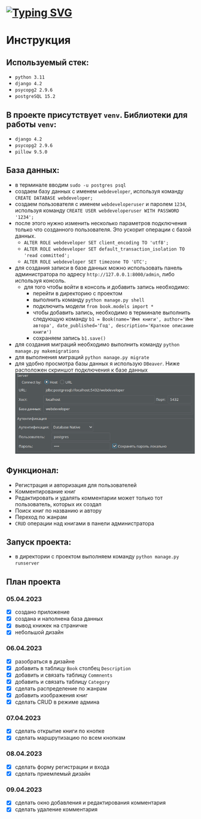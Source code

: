 # [![Typing SVG](https://readme-typing-svg.herokuapp.com?color=%2336BCF7&lines=Python+web+developer)](https://git.io/typing-svg)

# Инструкция
## Используемый стек:
- `python 3.11`
- `django 4.2`
- `psycopg2 2.9.6`
- `postgreSQL 15.2`

## В проекте присутствует `venv`. Библиотеки для работы `venv`:
- `django 4.2`
- `psycopg2 2.9.6`
- `pillow 9.5.0`

## База данных:
- в терминале вводим `sudo -u postgres psql`
- создаем базу данных с именем `webdeveloper`, используя команду `CREATE DATABASE webdeveloper;`
- создаем пользователя с именем `webdeveloperuser` и паролем `1234`, используя команду `CREATE USER webdeveloperuser WITH PASSWORD '1234';`
- после этого нужно изменить несколько параметров подключения только что созданного пользователя. Это ускорит операции с базой данных.
  - `ALTER ROLE webdeveloper SET client_encoding TO 'utf8';`
  - `ALTER ROLE webdeveloper SET default_transaction_isolation TO 'read committed';`
  - `ALTER ROLE webdeveloper SET timezone TO 'UTC';`
- для создания записи в базе данных можно использовать панель администратора по адресу `http://127.0.0.1:8000/admin`, либо используя консоль.
  - для того чтобы войти в консоль и добавить запись необходимо:
    - перейти в директорию с проектом
    - выполнить команду `python manage.py shell`
    - подключить модели `from book.models import *`
    - чтобы добавить запись, необходимо в терминале выполнить следующую команду `b1 = Book(name='Имя книги', author='Имя автора', date_published='Год', description='Краткое описание книги')`
    - сохраняем запись `b1.save()`
- для создания миграций необходимо выполнить команду `python manage.py makemigrations`
- для выполнения миграций `python manage.py migrate`
- для удобно просмотра базы данных я использую `DBeaver`. Ниже расположен скриншот подключения к базе данных
![img.png](img.png)

## Функционал:
- Регистрация и авторизация для пользователей
- Комментирование книг
- Редактировать и удалять комментарии может только тот пользователь, которых их создал
- Поиск книг по названию и автору
- Переход по жанрам
- `CRUD` операции над книгами в панели администратора

## Запуск проекта:
- в директории с проектом выполняем команду `python manage.py runserver`

## План проекта
### 05.04.2023
- [x] создано приложение 
- [x] создана и наполнена база данных
- [x] вывод книжек на страничке
- [x] небольшой дизайн
### 06.04.2023
- [x] разобраться в дизайне
- [x] добавить в таблицу `Book` столбец `Description`
- [x] добавить и связать таблицу `Commnents`
- [x] добавить и связать таблицу `Category`
- [x] сделать распределение по жанрам
- [x] добавить изображения книг
- [x] сделать CRUD в режиме админа
### 07.04.2023
- [x] сделать открытие книги по кнопке
- [x] сделать маршрутизацию по всем кнопкам
### 08.04.2023
- [x] сделать форму регистрации и входа
- [x] сделать приемлемый дизайн
### 09.04.2023
- [x] сделать окно добавления и редактирования комментария
- [x] сделать удаление комментария